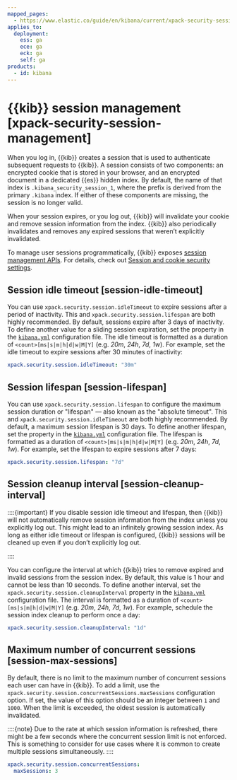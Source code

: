 ```yaml
---
mapped_pages:
  - https://www.elastic.co/guide/en/kibana/current/xpack-security-session-management.html
applies_to:
  deployment:
    ess: ga
    ece: ga
    eck: ga
    self: ga
products:
  - id: kibana
---
```


# {{kib}} session management [xpack-security-session-management]

When you log in, {{kib}} creates a session that is used to authenticate subsequent requests to {{kib}}. A session consists of two components: an encrypted cookie that is stored in your browser, and an encrypted document in a dedicated {{es}} hidden index. By default, the name of that index is `.kibana_security_session_1`, where the prefix is derived from the primary `.kibana` index. If either of these components are missing, the session is no longer valid.

When your session expires, or you log out, {{kib}} will invalidate your cookie and remove session information from the index. {{kib}} also periodically invalidates and removes any expired sessions that weren’t explicitly invalidated.

To manage user sessions programmatically, {{kib}} exposes [session management APIs](https://www.elastic.co/docs/api/doc/kibana/group/endpoint-user-session). For details, check out [Session and cookie security settings](kibana://reference/configuration-reference/security-settings.md#security-session-and-cookie-settings).

## Session idle timeout [session-idle-timeout]

You can use `xpack.security.session.idleTimeout` to expire sessions after a period of inactivity. This and `xpack.security.session.lifespan` are both highly recommended. By default, sessions expire after 3 days of inactivity. To define another value for a sliding session expiration, set the  property in the [`kibana.yml`](/deploy-manage/stack-settings.md) configuration file. The idle timeout is formatted as a duration of `<count>[ms|s|m|h|d|w|M|Y]` (e.g. *20m*, *24h*, *7d*, *1w*). For example, set the idle timeout to expire sessions after 30 minutes of inactivity:

```yaml
xpack.security.session.idleTimeout: "30m"
```


## Session lifespan [session-lifespan]

You can use `xpack.security.session.lifespan` to configure the maximum session duration or "lifespan" — also known as the "absolute timeout". This and `xpack.security.session.idleTimeout` are both highly recommended. By default, a maximum session lifespan is 30 days. To define another lifespan, set the property in the [`kibana.yml`](/deploy-manage/stack-settings.md) configuration file. The lifespan is formatted as a duration of `<count>[ms|s|m|h|d|w|M|Y]` (e.g. *20m*, *24h*, *7d*, *1w*). For example, set the lifespan to expire sessions after 7 days:

```yaml
xpack.security.session.lifespan: "7d"
```


## Session cleanup interval [session-cleanup-interval]

::::{important}
If you disable session idle timeout and lifespan, then {{kib}} will not automatically remove session information from the index unless you explicitly log out. This might lead to an infinitely growing session index. As long as either idle timeout or lifespan is configured, {{kib}} sessions will be cleaned up even if you don’t explicitly log out.

::::


You can configure the interval at which {{kib}} tries to remove expired and invalid sessions from the session index. By default, this value is 1 hour and cannot be less than 10 seconds. To define another interval, set the `xpack.security.session.cleanupInterval` property in the [`kibana.yml`](/deploy-manage/stack-settings.md) configuration file. The interval is formatted as a duration of `<count>[ms|s|m|h|d|w|M|Y]` (e.g. *20m*, *24h*, *7d*, *1w*). For example, schedule the session index cleanup to perform once a day:

```yaml
xpack.security.session.cleanupInterval: "1d"
```


## Maximum number of concurrent sessions [session-max-sessions]

By default, there is no limit to the maximum number of concurrent sessions each user can have in {{kib}}. To add a limit, use the `xpack.security.session.сoncurrentSessions.maxSessions` configuration option. If set, the value of this option should be an integer between `1` and `1000`. When the limit is exceeded, the oldest session is automatically invalidated.

::::{note}
Due to the rate at which session information is refreshed, there might be a few seconds where the concurrent session limit is not enforced. This is something to consider for use cases where it is common to create multiple sessions simultaneously.
::::


```yaml
xpack.security.session.concurrentSessions:
  maxSessions: 3
```


